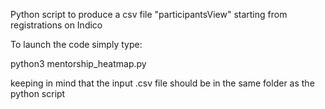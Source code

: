 Python script to produce a csv file "participantsView" starting from registrations on Indico

To launch the code simply type:

python3 mentorship_heatmap.py

keeping in mind that the input .csv file should be in the same folder as the python script
